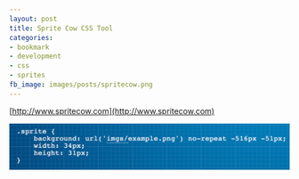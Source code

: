 ```yaml
---
layout: post
title: Sprite Cow CSS Tool
categories:
- bookmark
- development
- css
- sprites
fb_image: images/posts/spritecow.png
---
```

[http://www.spritecow.com](http://www.spritecow.com)

![Sprite Cow](/images/posts/spritecow.png)

